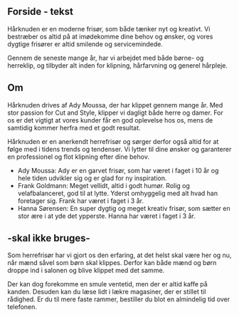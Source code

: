 ## Forside - tekst
Hårknuden er en moderne frisør, som både tænker nyt og kreativt. Vi bestræber os altid på at imødekomme dine behov og ønsker, og vores dygtige frisører er altid smilende og servicemindede.

Gennem de seneste mange år, har vi arbejdet med både børne- og herreklip, og tilbyder alt inden for klipning, hårfarvning og generel hårpleje.


## Om 

Hårknuden drives af Ady Moussa, der har klippet gennem mange år. Med stor passion for Cut and Style, klipper vi dagligt både herre og damer. For os er det vigtigt at vores kunder får en god oplevelse hos os, mens de samtidig kommer herfra med et godt resultat.

Hårknuden er en anerkendt herrefrisør og sørger derfor også altid for at følge med i tidens trends og tendenser. Vi lytter til dine ønsker og garanterer en professionel og flot klipning efter dine behov.

- Ady Moussa: Ady er en garvet frisør, som har været i faget i 10 år og hele tiden udvikler sig og er glad for ny inspiration. 
- Frank Goldmann: Meget vellidt, altid i godt humør. Rolig og velafbalanceret, god til at lytte. Yderst omhyggelig med alt hvad han foretager sig. Frank har været i faget i 3 år. 
- Hanna Sørensen: En super dygtig og meget kreativ frisør, som sætter en stor ære i at yde det ypperste. Hanna har været i faget i 3 år.

## -skal ikke bruges-  

Som herrefrisør har vi gjort os den erfaring, at det helst skal være her og nu, når mænd såvel som børn skal klippes. Derfor kan både mænd og børn droppe ind i salonen og blive klippet med det samme.

Der kan dog forekomme en smule ventetid, men der er altid kaffe på kanden. Desuden kan du læse lidt i lækre magasiner, der er stillet til rådighed. Er du til mere faste rammer, bestiller du blot en almindelig tid over telefonen.
